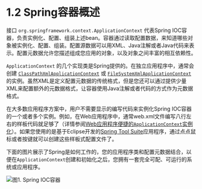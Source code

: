 # 1.2 Spring容器概述

接口 `org.springframework.context.ApplicationContext` 代表Spring IOC容器，负责实例化、配置、组装上述bean。容器通过读取配置数据，来知道哪些对象被实例化、配置、组装。配置源数据可以用XML、Java注解或者Java代码来表示。配置元数据允许您描述组成您应用的对象，以及对象之间丰富的相互依赖性。

`ApplicationContext` 的几个实现类是Spring提供的。在独立应用程序中，通常会创建 [`ClassPathXmlApplicationContext`](https://docs.spring.io/spring-framework/docs/5.0.9.RELEASE/javadoc-api/org/springframework/context/support/ClassPathXmlApplicationContext.html) 或 [`FileSystemXmlApplicationContext`](https://docs.spring.io/spring-framework/docs/5.0.9.RELEASE/javadoc-api/org/springframework/context/support/FileSystemXmlApplicationContext.html)的实例。虽然XML是定义配置元数据的传统格式，但是您还可以通过提供少量XML来配置额外的元数据格式，让容器使用Java注解或者代码的方式作为元数据格式。

在大多数应用程序方案中，用户不需要显示的编写代码来实例化Spring IOC容器的一个或者多个实例。例如，在Web应用程序中，通常web.xml文件编写八行左右的样板代码就足够了（详情参阅[Web应用程序便捷的`ApplicationContext`实例化](https://docs.spring.io/spring/docs/current/spring-framework-reference/core.html#context-create)）。如果您使用的是基于Eclipse开发的[Spring Tool Suite](https://spring.io/tools/sts)应用程序，通过点点鼠标或者按键就可以创建这些样板式配置文件了。

下面的图片展示了Spring是如何工作的，您的应用程序类和配置元数据结合，以便在`ApplicationContext`创建和初始化之后，您拥有一套完全可配、可运行的系统或应用程序。

![&#x56FE;1. Spring IOC&#x5BB9;&#x5668;](https://docs.spring.io/spring/docs/current/spring-framework-reference/images/container-magic.png)

